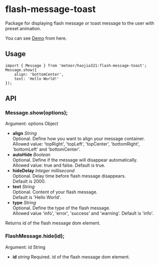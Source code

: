 # flash-message-toast
Package for displaying flash message or toast message to the user with preset animation.

You can see [Demo](http://www.haojia.space/flash-message-toast) from here.

## Usage
    import { Message } from 'meteor/haojia321:flash-message-toast';   
    Message.show({  
        align: 'bottomCenter',  
        text: 'Hello World!'  
    });  

## API
### Message.show(options);  
Argument: options Object
* **align** _String_  
Optional. Define how you want to align your message container.   
Allowed value: 'topRight', 'topLeft', 'topCenter', 'bottomRight', 'bottomLeft' and 'bottomCenter'.
* **autoHide** _Boolean_  
Optional. Define if the message will disappear automatically.  
Allowed value: true and false. Default is true.   
* **hideDelay** _Integer millisecond_  
Optional. Delay time before flash message disappears.  
Default is 2000.  
* **text** _String_  
Optional. Content of your flash message.  
Default is 'Hello World'.
* **type** _String_  
Optional. Define the type of the flash message.  
Allowed value 'info', 'error', 'success' and 'warning'. Default is 'info'.  

Returns id of the flash message dom element.

### FlashMessage.hide(id);  
Argument: id String
* **id** _string_
Required. id of the flash message dom element.